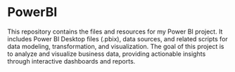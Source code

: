 # PowerBI
This repository contains the files and resources for my Power BI project. It includes Power BI Desktop files (.pbix), data sources, and related scripts for data modeling, transformation, and visualization. The goal of this project is to analyze and visualize business data, providing actionable insights through interactive dashboards and reports.
